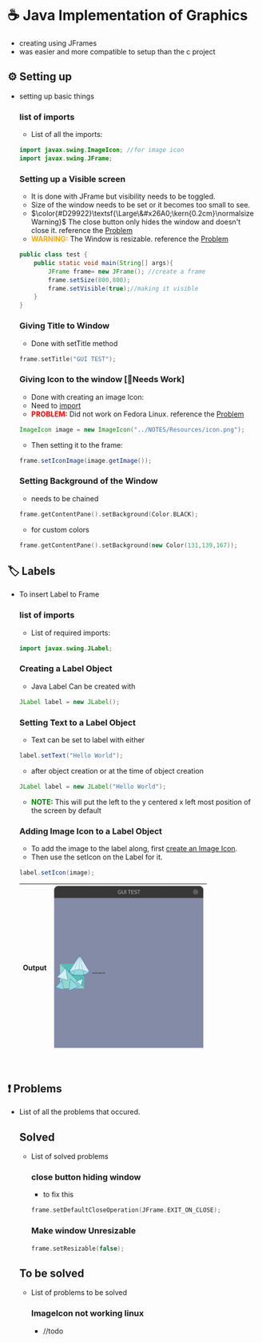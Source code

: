 # ☕️ Java Implementation of Graphics
- creating using JFrames
- was easier and more compatible to setup than the c project

## ⚙️ Setting up 
- setting up basic things
    ### list of imports
    - List of all the imports:
    ```java
    import javax.swing.ImageIcon; //for image icon
    import javax.swing.JFrame;
    ```

    ### Setting up a Visible screen
    - It is done with JFrame but visibility needs to be toggled.
    - Size of the window needs to be set or it becomes too small to see.
    - $\color{#D29922}\textsf{\Large\&#x26A0;\kern{0.2cm}\normalsize Warning}$  The close button only hides the window and doesn't close it. reference the [Problem](#close-button-hiding-window)
    - <span style="color:orange"> **WARNING:**</span> The Window is resizable. reference the [Problem](#make-window-unresizable)

    ```java
    public class test {
        public static void main(String[] args){
            JFrame frame= new JFrame(); //create a frame
            frame.setSize(800,800);
            frame.setVisible(true);//making it visible
        }
    }
    ```

    ### Giving Title to Window
    - Done with setTitle method
    ```cpp
    frame.setTitle("GUI TEST");
    ```

    ### Giving Icon to the window [🔧Needs Work]
    - Done with creating an image Icon:
    - Need to [import](#imports-list-of-imports)
    - <span style="color:red"> **PROBLEM:**</span> Did not work on Fedora Linux. reference the [Problem](#imageicon-not-working-linux)
    ```java
    ImageIcon image = new ImageIcon("../NOTES/Resources/icon.png");
    ```
    - Then setting it to the frame:
    ```java
    frame.setIconImage(image.getImage());
    ```

    ### Setting Background of the Window
    - needs to be chained
    ```cpp
    frame.getContentPane().setBackground(Color.BLACK);
    ```
    - for custom colors
    ```cpp
    frame.getContentPane().setBackground(new Color(131,139,167));
    ```

## 🏷️ Labels
- To insert Label to Frame
    ### list of imports
    - List of required imports:
    ```java
    import javax.swing.JLabel;
    ```

    ### Creating a Label Object
    - Java Label Can be created with 
    ```java
    JLabel label = new JLabel();
    ```

    ### Setting Text to a Label Object
    - Text can be set to label with either
    ```java
    label.setText("Hello World");
    ```
    - after object creation or at the time of object creation
    ```java
    JLabel label = new JLabel("Hello World");
    ```
    - <span style="color:green"> **NOTE:**</span> This will put the left to the y centered x left most position of the screen by default 

    ### Adding Image Icon to a Label Object 
    - To add the image to the label along, first [create an Image Icon](#giving-icon-to-the-window-🔧needs-work).  
    - Then use the setIcon on the Label for it.
    ```java
    label.setIcon(image);
    ```
    | Output | <img src="../Resources/Label_seticon.png" alt="Label Set Icon Screen Shot" width="300"/>|
    |----------------|----------------|

&nbsp;

## ❗️ Problems
- List of all the problems that occured.
    ## Solved
    - List of solved problems
        ### close button hiding window
        - to fix this
        ```cpp
        frame.setDefaultCloseOperation(JFrame.EXIT_ON_CLOSE);
        ```

        ### Make window Unresizable
        ```cpp
        frame.setResizable(false);
        ```
    
    ## To be solved
    - List of problems to be solved
        ### ImageIcon not working linux
        - //todo